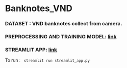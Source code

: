 # Banknotes_VND
### DATASET : VND banknotes collect from camera.  
### PREPROCESSING AND TRAINING MODEL: [link](https://github.com/CHP2108/Banknotes_VND/blob/main/Training.ipynb)
### STREAMLIT APP: [link](https://github.com/CHP2108/Banknotes_VND/blob/main/streamlit_app.py)
To run : 
` streamlit run streamlit_app.py`
